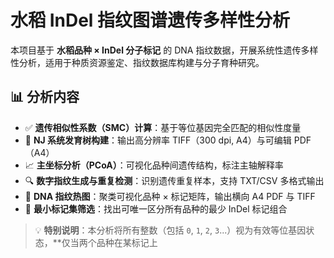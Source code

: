 # 水稻 InDel 指纹图谱遗传多样性分析

本项目基于 **水稻品种 × InDel 分子标记** 的 DNA 指纹数据，开展系统性遗传多样性分析，适用于种质资源鉴定、指纹数据库构建与分子育种研究。

## 📊 分析内容

- ✅ **遗传相似性系数（SMC）计算**：基于等位基因完全匹配的相似性度量  
- 🌳 **NJ 系统发育树构建**：输出高分辨率 TIFF（300 dpi, A4）与可编辑 PDF（A4）  
- 📈 **主坐标分析（PCoA）**：可视化品种间遗传结构，标注主轴解释率  
- 🔍 **数字指纹生成与重复检测**：识别遗传重复样本，支持 TXT/CSV 多格式输出  
- 🎨 **DNA 指纹热图**：聚类可视化品种 × 标记矩阵，输出横向 A4 PDF 与 TIFF  
- 🔑 **最小标记集筛选**：找出可唯一区分所有品种的最少 InDel 标记组合

> 💡 **特别说明**：本分析将所有整数（包括 `0`, `1`, `2`, `3`...）视为有效等位基因状态，**仅当两个品种在某标记上
